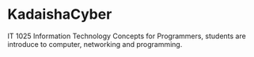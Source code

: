 # KadaishaCyber
IT 1025 Information Technology Concepts for Programmers, students are introduce to computer, networking and programming. 
